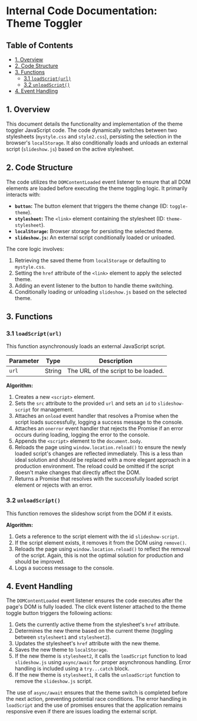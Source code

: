 # Internal Code Documentation: Theme Toggler

## Table of Contents

* [1. Overview](#1-overview)
* [2. Code Structure](#2-code-structure)
* [3. Functions](#3-functions)
    * [3.1 `loadScript(url)`](#31-loadscripturl)
    * [3.2 `unloadScript()`](#32-unloadscript)
* [4. Event Handling](#4-event-handling)


## 1. Overview

This document details the functionality and implementation of the theme toggler JavaScript code.  The code dynamically switches between two stylesheets (`mystyle.css` and `style2.css`), persisting the selection in the browser's `localStorage`.  It also conditionally loads and unloads an external script (`slideshow.js`) based on the active stylesheet.


## 2. Code Structure

The code utilizes the `DOMContentLoaded` event listener to ensure that all DOM elements are loaded before executing the theme toggling logic. It primarily interacts with:

*   **`button`:**  The button element that triggers the theme change (ID: `toggle-theme`).
*   **`stylesheet`:** The `<link>` element containing the stylesheet (ID: `theme-stylesheet`).
*   **`localStorage`:**  Browser storage for persisting the selected theme.
*   **`slideshow.js`:** An external script conditionally loaded or unloaded.

The core logic involves:

1.  Retrieving the saved theme from `localStorage` or defaulting to `mystyle.css`.
2.  Setting the `href` attribute of the `<link>` element to apply the selected theme.
3.  Adding an event listener to the button to handle theme switching.
4.  Conditionally loading or unloading `slideshow.js` based on the selected theme.


## 3. Functions

### 3.1 `loadScript(url)`

This function asynchronously loads an external JavaScript script.

| Parameter       | Type    | Description                                                                 |
| --------------- | -------- | ------------------------------------------------------------------------------ |
| `url`           | String  | The URL of the script to be loaded.                                           |

**Algorithm:**

1.  Creates a new `<script>` element.
2.  Sets the `src` attribute to the provided `url` and sets an `id` to `slideshow-script` for management.
3.  Attaches an `onload` event handler that resolves a Promise when the script loads successfully, logging a success message to the console.
4.  Attaches an `onerror` event handler that rejects the Promise if an error occurs during loading, logging the error to the console.
5.  Appends the `<script>` element to the `document.body`.
6.  Reloads the page using `window.location.reload()` to ensure the newly loaded script's changes are reflected immediately.  This is a less than ideal solution and should be replaced with a more elegant approach in a production environment.  The reload could be omitted if the script doesn't make changes that directly affect the DOM.
7.  Returns a Promise that resolves with the successfully loaded script element or rejects with an error.


### 3.2 `unloadScript()`

This function removes the slideshow script from the DOM if it exists.

**Algorithm:**

1.  Gets a reference to the script element with the id `slideshow-script`.
2.  If the script element exists, it removes it from the DOM using `remove()`.
3.  Reloads the page using `window.location.reload()` to reflect the removal of the script.  Again, this is not the optimal solution for production and should be improved.
4. Logs a success message to the console.



## 4. Event Handling

The `DOMContentLoaded` event listener ensures the code executes after the page's DOM is fully loaded.  The click event listener attached to the theme toggle button triggers the following actions:

1.  Gets the currently active theme from the stylesheet's `href` attribute.
2.  Determines the new theme based on the current theme (toggling between `stylesheet1` and `stylesheet2`).
3.  Updates the stylesheet's `href` attribute with the new theme.
4.  Saves the new theme to `localStorage`.
5.  If the new theme is `stylesheet2`, it calls the `loadScript` function to load `slideshow.js` using `async/await` for proper asynchronous handling.  Error handling is included using a `try...catch` block.
6.  If the new theme is `stylesheet1`, it calls the `unloadScript` function to remove the `slideshow.js` script.

The use of `async/await` ensures that the theme switch is completed before the next action, preventing potential race conditions.  The error handling in `loadScript` and the use of promises ensures that the application remains responsive even if there are issues loading the external script.
